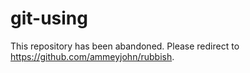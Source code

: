 git-using
=========

This repository has been abandoned. Please redirect to https://github.com/ammeyjohn/rubbish.
